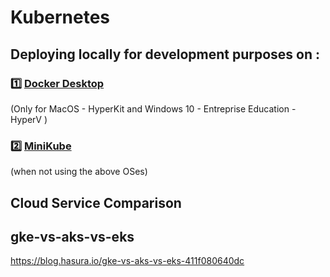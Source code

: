 # Kubernetes

## Deploying locally for development purposes on :

### :one: [Docker Desktop](./1.DockerDesktop)

(Only for MacOS - HyperKit and Windows 10 - Entreprise Education - HyperV )

### :two: [MiniKube](./2.minikube)

(when not using the above OSes)

## Cloud Service Comparison  

## gke-vs-aks-vs-eks

https://blog.hasura.io/gke-vs-aks-vs-eks-411f080640dc
